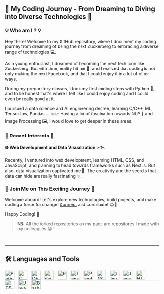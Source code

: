 ## 👋 My Coding Journey - From Dreaming to Diving into Diverse Technologies 🚀

### 💡 Who am I ? 💡

Hey there! Welcome to my GitHub repository, where I document my coding journey from dreaming of being the next Zuckerberg to embracing a diverse range of technologies 💻.  

As a young enthusiast, I dreamed of becoming the next tech icon like Zuckerberg. But with time, reality hit me 🥊, and I realized that coding is not only making the next Facebook, and that I could enjoy it in a lot of other ways.  

During my preparatory classes, I took my first coding steps with Python 🐍, and to be honest that's where I felt like I could enjoy coding and I could even be really good at it.  

I pursued a data science and AI engineering degree, learning C/C++, ML, Tensorflow, Pandas ... 📊📈
Having a lot of fascination towards NLP 📖 and Image Processing 🖼️, I would love to get deeper in these areas.

### 🤔 Recent Interests 🤔

#### 🌐 Web Development and Data Visualization 📈📉

Recently, I ventured into web development, learning HTML, CSS, and JavaScript, and planning to head towards frameworks such as Next.js.
But also, data visualization captivated me 💓. The creativity and the secrets that data can hide are really fascinating ✨.

### 🚀 Join Me on This Exciting Journey 🌟

Welcome aboard! Let's explore new technologies, build projects, and make coding a force for change! [Connect](mailto:elmahi.aymane@gmail.com) and contribute! 😊🙏

Happy Coding! 🚀

> **NB:** All the forked repositories on my page are repositores I made with my colleagues 😁 !
<br />

---

## 🛠️ Languages and Tools 

<img align="left" alt="Python" width="30px" style="padding-right:10px;" src="https://cdn.jsdelivr.net/gh/devicons/devicon/icons/python/python-plain.svg" />
<img align="left" alt="C" width="30px" style="padding-right:10px;" src="https://cdn.jsdelivr.net/gh/devicons/devicon/icons/c/c-line.svg" />
<img align="left" alt="C++" width="30px" style="padding-right:10px;" src="https://cdn.jsdelivr.net/gh/devicons/devicon/icons/cplusplus/cplusplus-line.svg" />
<img align="left" alt="mySQL" width="30px" style="padding-right:10px;" src="https://cdn.jsdelivr.net/gh/devicons/devicon/icons/mysql/mysql-original.svg" />
<img align="left" alt="R" width="30px" style="padding-right:10px;" src="https://cdn.jsdelivr.net/gh/devicons/devicon/icons/r/r-original.svg" />

<img align="left" alt="Tensorflow" width="30px" style="padding-right:10px;" src="https://cdn.jsdelivr.net/gh/devicons/devicon/icons/tensorflow/tensorflow-original.svg" />        
<img align="left" alt="Pandas" width="30px" style="padding-right:10px;" src="https://cdn.jsdelivr.net/gh/devicons/devicon/icons/pandas/pandas-original-wordmark.svg" />
<img align="left" alt="Git" width="30px" style="padding-right:10px;" src="https://cdn.jsdelivr.net/gh/devicons/devicon/icons/git/git-original.svg" />
<img align="left" alt="Linux" width="30px" style="padding-right:10px;" src="https://cdn.jsdelivr.net/gh/devicons/devicon/icons/linux/linux-original.svg" />
<img align="left" alt="Java" width="30px" style="padding-right:10px;" src="https://cdn.jsdelivr.net/gh/devicons/devicon/icons/java/java-original.svg"/>
<img align="left" alt="HTML" width="30px" style="padding-right:10px;" src="https://cdn.jsdelivr.net/gh/devicons/devicon/icons/html5/html5-plain.svg" />
<img align="left" alt="CSS" width="30px" style="padding-right:10px;" src="https://cdn.jsdelivr.net/gh/devicons/devicon/icons/css3/css3-plain.svg" />
<img align="left" alt="JavaScript" width="30px" style="padding-right:10px;" src="https://cdn.jsdelivr.net/gh/devicons/devicon/icons/javascript/javascript-plain.svg" />
<img align="left" alt="Bash" width="30px" style="padding-right:10px;" src="https://cdn.jsdelivr.net/gh/devicons/devicon/icons/bash/bash-original.svg" />
<br />  

---
  


